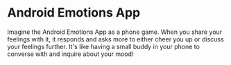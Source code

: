 # Android Emotions App
 
Imagine the Android Emotions App as a phone game. When you share your feelings with it, it responds and asks more to either cheer you up or discuss your feelings further. It's like having a small buddy in your phone to converse with and inquire about your mood!
